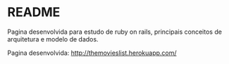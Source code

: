 # README


Pagina desenvolvida para estudo de ruby on rails, principais conceitos de arquitetura e modelo de dados. 


Pagina desenvolvida: http://themovieslist.herokuapp.com/
